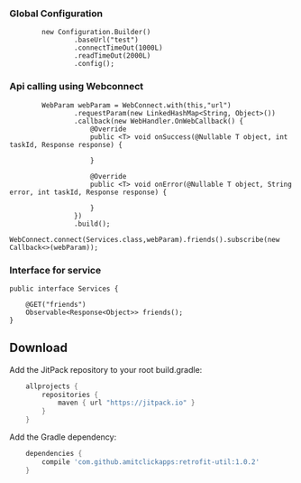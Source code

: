 ### Global Configuration
```
        new Configuration.Builder()
                .baseUrl("test")
                .connectTimeOut(1000L)
                .readTimeOut(2000L)
                .config();
```

### Api calling using Webconnect
```
        WebParam webParam = WebConnect.with(this,"url")
                .requestParam(new LinkedHashMap<String, Object>())
                .callback(new WebHandler.OnWebCallback() {
                    @Override
                    public <T> void onSuccess(@Nullable T object, int taskId, Response response) {

                    }

                    @Override
                    public <T> void onError(@Nullable T object, String error, int taskId, Response response) {

                    }
                })
                .build();
        WebConnect.connect(Services.class,webParam).friends().subscribe(new Callback<>(webParam));
```
### Interface for service
```
public interface Services {

    @GET("friends")
    Observable<Response<Object>> friends();
}
```

Download
--------
Add the JitPack repository to your root build.gradle:

```groovy
	allprojects {
		repositories {
			maven { url "https://jitpack.io" }
		}
	}
```
Add the Gradle dependency:
```groovy
	dependencies {
		compile 'com.github.amitclickapps:retrofit-util:1.0.2'
	}
```